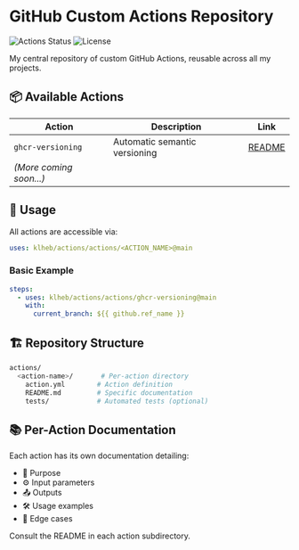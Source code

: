 # GitHub Custom Actions Repository

![Actions Status](https://img.shields.io/badge/status-active-success)
![License](https://img.shields.io/badge/license-MIT-blue)

My central repository of custom GitHub Actions, reusable across all my projects.

## 📦 Available Actions

| Action | Description | Link |
|--------|-------------|------|
| `ghcr-versioning` | Automatic semantic versioning | [README](./actions/ghcr-versioning/README.md) |
| *(More coming soon...)* | | |

## 🚀 Usage

All actions are accessible via:

```yaml
uses: klheb/actions/actions/<ACTION_NAME>@main
```

### Basic Example

```yaml
steps:
  - uses: klheb/actions/actions/ghcr-versioning@main
    with:
      current_branch: ${{ github.ref_name }}
```

## 🏗 Repository Structure

```bash
actions/
  <action-name>/       # Per-action directory
    action.yml        # Action definition
    README.md         # Specific documentation
    tests/            # Automated tests (optional)
```

## 📚 Per-Action Documentation

Each action has its own documentation detailing:

- 📌 Purpose
- ⚙️ Input parameters
- 📤 Outputs
- 🛠 Usage examples
- 🔧 Edge cases

Consult the README in each action subdirectory.
